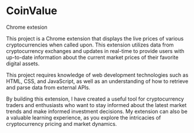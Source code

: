 # CoinValue
Chrome extesion

This project is a Chrome extension that displays the live prices of various cryptocurrencies when called upon. This extension utilizes data from cryptocurrency exchanges and updates in real-time to provide users with up-to-date information about the current market prices of their favorite digital assets.

This project requires knowledge of web development technologies such as HTML, CSS, and JavaScript, as well as an understanding of how to retrieve and parse data from external APIs.

By building this extension, I have created a useful tool for cryptocurrency traders and enthusiasts who want to stay informed about the latest market trends and make informed investment decisions. My extension can also be a valuable learning experience, as you explore the intricacies of cryptocurrency pricing and market dynamics.
